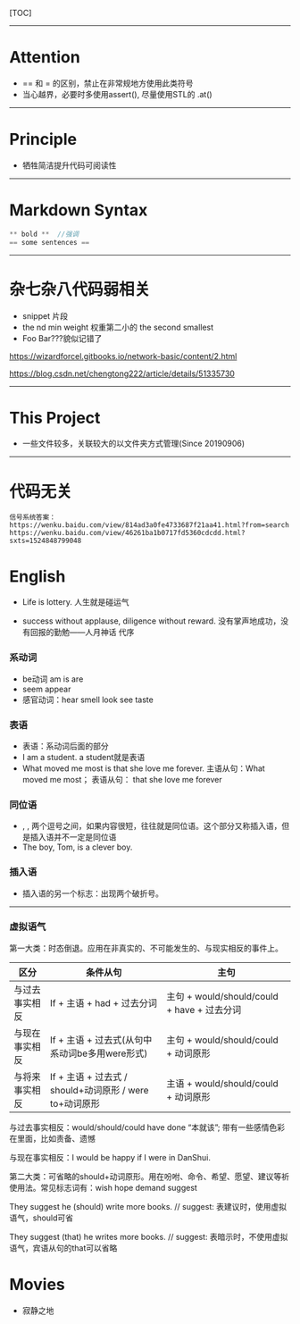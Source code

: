 [TOC]



---

# Attention

-    == 和 = 的区别，禁止在非常规地方使用此类符号
-    当心越界，必要时多使用assert(), 尽量使用STL的 .at()





---

# Principle

-   牺牲简洁提升代码可阅读性





---

# Markdown Syntax

```c
** bold **  //强调
== some sentences ==

```



---

# 杂七杂八代码弱相关

-   snippet 片段
-   the nd min weight 权重第二小的 the second smallest
-   Foo Bar???貌似记错了




https://wizardforcel.gitbooks.io/network-basic/content/2.html

https://blog.csdn.net/chengtong222/article/details/51335730

---

# This Project

- 一些文件较多，关联较大的以文件夹方式管理(Since 20190906)



---

# 代码无关





```
信号系统答案：
https://wenku.baidu.com/view/814ad3a0fe4733687f21aa41.html?from=search
https://wenku.baidu.com/view/46261ba1b0717fd5360cdcdd.html?sxts=1524848799048
```







# English

-   Life is lottery. 人生就是碰运气



- success without applause, diligence without reward. 没有掌声地成功，没有回报的勤勉——人月神话 代序







### 系动词

- be动词 am is are
- seem appear 
- 感官动词：hear smell look see taste 



### 表语

- 表语：系动词后面的部分
- I am a student. a student就是表语
- What moved me most is that she love me forever. 主语从句：What moved me most； 表语从句： that she love me forever

### 同位语

- , , 两个逗号之间，如果内容很短，往往就是同位语。这个部分又称插入语，但是插入语并不一定是同位语
- The boy, Tom, is a clever boy.



### 插入语

- 插入语的另一个标志：出现两个破折号。

---

### 虚拟语气

第一大类：时态倒退。应用在非真实的、不可能发生的、与现实相反的事件上。

| 区分           | 条件从句                                                | 主句                                        |
| -------------- | ------------------------------------------------------- | ------------------------------------------- |
| 与过去事实相反 | If + 主语 + had + 过去分词                              | 主句 + would/should/could + have + 过去分词 |
| 与现在事实相反 | If + 主语 + 过去式(从句中系动词be多用were形式)          | 主句 + would/should/could + 动词原形        |
| 与将来事实相反 | If + 主语 + 过去式 / should+动词原形 / were to+动词原形 | 主语 + would/should/could + 动词原形        |



与过去事实相反：would/should/could have done “本就该”; 带有一些感情色彩在里面，比如责备、遗憾

与现在事实相反：I would be happy if I were in DanShui.



第二大类：可省略的should+动词原形。用在吩咐、命令、希望、愿望、建议等祈使用法。常见标志词有：wish hope demand suggest

They suggest he (should) write more books. // suggest: 表建议时，使用虚拟语气，should可省

They suggest (that) he writes more books. // suggest: 表暗示时，不使用虚拟语气，宾语从句的that可以省略 

# Movies

-   寂静之地